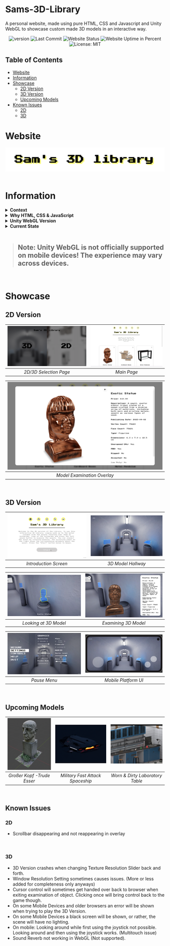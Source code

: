 # Sams-3D-Library
A personal website, made using pure HTML, CSS and Javascript and Unity WebGL to showcase custom made 3D models in an interactive way.

<div align="center">

![version](https://img.shields.io/badge/version-1.1.0-blue)
![Last Commit](https://img.shields.io/github/last-commit/abullard1/Sams-3D-Library?color=blue)
![Website Status](https://img.shields.io/website?url=https://sams3dlibrary.com/)
![Website Uptime in Percent](https://img.shields.io/uptimerobot/ratio/m795243022-d466d050de7758578b1eccd1?label=Website%20Uptime)
![License: MIT](https://img.shields.io/badge/License-MIT-yellow.svg)

</div>

## Table of Contents
- [Website](#Website)
- [Information](#Information)
- [Showcase](#Showcase)
    - [2D Version](#2D-Version)
    - [3D Version](#3D-Version)
    - [Upcoming Models](#Upcoming-Models)
- [Known Issues](#Known-Issues)
    - [2D](#2D)
    - [3D](#3D)


# Website
<div align="center">
  <a href="https://sams3dlibrary.com/">
    <img src="Showcase-Files/Images/Sams-3D-Library-Intro-Logo.png" alt="Sam's 3D Library" title="Click to enter Sam's 3D Library!">
  </a>
</div>

<br>

# Information

<details>
  <summary><b>Context</b></summary>
  <br>
This project started in summer 2022 after I had finished two projects for university pertaining to 3D modeling with Blender. I wanted to have my own little place on the web where I could showcase some of the 3D models that I had created for these projects, to ensure that they wouldn't just sit on a hard drive somewhere, never to be seen again. 3D models take a lot of time to create; so in my opinion, they deserve all the attention they can get.
  <br>
  <br>
</details>

<details>
  <summary><b>Why HTML, CSS & JavaScript</b></summary>
  <br>
Initially, I began with just a regular 2D website, which started out as part of some coursework on HTML and CSS. I thought about reworking the website, making heavier use of frameworks such as Bootstrap or others, but deliberately opted not to, in order to get a clearer grasp of HTML, CSS, and JavaScript, which would benefit me more in the longterm. <i>I believe it is important to get hands-on experience with any new language first, before efficient use of the frameworks and technologies that build on them can be made.</i>
  <br>
  <br>
</details>

<details>
  <summary><b>Unity WebGL Version</b></summary>
  <br>
During the making of the 2D website, I had the idea of also creating an interactive WebGL version of the website in Unity. I have always been interested in game development, which is why I initially picked up 3D modeling in the first place some three to four years ago. I felt like adding a Unity WebGL version of the 3D library was simply the natural next step. The 3D Version also has mobile support. It will automatically detect if you are on a mobile device and enable a mobile UI letting you play using an onscreen joystick and buttons. <b>The 3D Version Unity Project project can be downloaded <a href="https://drive.google.com/file/d/1D6lIFw1IuG3v7rfC6QAoipSpTd3Ae6fT/view?usp=sharing">here</a>.</b>
  <br>
  <br>
</details>

<details>
  <summary><b>Current State</b></summary>
  <br>
Currently, six 3D models are displayed on the website, all of which can be downloaded/purchased on CGTrader and TurboSquid (or ripped from the files of this repository if you're smart). More 3D models will be uploaded further down the line, some of which can be seen under <a href="#Upcoming-Models">Upcoming Models</a>. I highly appreciate any visits to the <a href="https://sams3dlibrary.com/">Website</a>.
  <br>
  <br>
</details>

<br>

> ## **Note: Unity WebGL is not officially supported on mobile devices! The experience may vary across devices.**

<br>

# Showcase

## 2D Version

| ![2D/3D Selection Page](Showcase-Files/Images/Sams-3D-Library-2D-Showcase-1.png) | ![Main Page](Showcase-Files/Images/Sams-3D-Library-2D-Showcase-2.png) |
|:---:|:---:|
| *2D/3D Selection Page* | *Main Page* |

| ![Model Inspection Overlay](Showcase-Files/Images/Sams-3D-Library-2D-Showcase-3.png) |
|:---:|
| *Model Examination Overlay* |

<br>

## 3D Version

| ![Introduction Screen](Showcase-Files/Images/Sams-3D-Library-3D-Showcase-1.png) | ![3D Model Hallway](Showcase-Files/Images/Sams-3D-Library-3D-Showcase-2.png) |
|:---:|:---:|
| *Introduction Screen* | *3D Model Hallway* |

| ![Looking at 3D Model](Showcase-Files/Images/Sams-3D-Library-3D-Showcase-3.png) | ![Examining 3D Model](Showcase-Files/Images/Sams-3D-Library-3D-Showcase-4.png) |
|:---:|:---:|
| *Looking at 3D Model* | *Examining 3D Model* |

| ![Pause Menu](Showcase-Files/Images/Sams-3D-Library-3D-Showcase-5.png) | ![Mobile Platform UI](Showcase-Files/Images/Sams-3D-Library-3D-Showcase-6.png) |
|:---:|:---:|
| *Pause Menu* | *Mobile Platform UI* |

<br>

## Upcoming Models

| ![Großer Kopf](Showcase-Files/Images/Sams-3D-Library-Upcoming-Model-1.png) | ![Military Fast Attack Spaceship](Showcase-Files/Images/Sams-3D-Library-Upcoming-Model-2.png) | ![Worn/Dirty Laboratory Table](Showcase-Files/Images/Sams-3D-Library-Upcoming-Model-3.png) |
|:---:|:---:|:---:|
| *Großer Kopf -Trude Esser* | *Military Fast Attack Spaceship* | *Worn & Dirty Laboratory Table* |

<br>

## Known Issues
### 2D
* Scrollbar disappearing and not reappearing in overlay

<br>

### 3D
* 3D Version crashes when changing Texture Resolution Slider back and forth.
* Window Resolution Setting sometimes causes issues. (More or less added for completeness only anyways)
* Cursor control will sometimes get handed over back to browser when exiting examination of object. Clicking once will bring control back to the game though.
* On some Mobile Devices and older browsers an error will be shown when trying to play the 3D Version.
* On some Mobile Devices a black screen will be shown, or rather, the scene will have no lighting.
* On mobile: Looking around while first using the joystick not possible. Looking around and then using the joystick works. (Multitouch issue)
* Sound Reverb not working in WebGL (Not supported).
